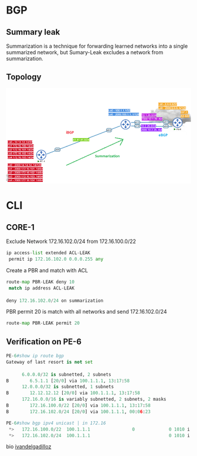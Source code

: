 # BGP
## Summary leak

Summarization is a technique for forwarding learned networks into a single summarized network, but Sumary-Leak excludes a network from summarization.


## Topology
![Topology](https://github.com/ivandelgadilloz/BGP-notes/blob/main/assets/images/Summarization.png?raw=true)

# CLI
## CORE-1
Exclude Network 172.16.102.0/24 from 172.16.100.0/22
```py
ip access-list extended ACL-LEAK
 permit ip 172.16.102.0 0.0.0.255 any
```
Create a PBR and match with ACL
```py
route-map PBR-LEAK deny 10
 match ip address ACL-LEAK

deny 172.16.102.0/24 on summarization
```
PBR permit 20 is match with all networks and send 172.16.102.0/24

```py
route-map PBR-LEAK permit 20
```

## Verification on PE-6
```py
PE-6#show ip route bgp
Gateway of last resort is not set

      6.0.0.0/32 is subnetted, 2 subnets
B        6.5.1.1 [20/0] via 100.1.1.1, 13:17:58
      12.0.0.0/32 is subnetted, 1 subnets
B        12.12.12.12 [20/0] via 100.1.1.1, 13:17:58
      172.16.0.0/16 is variably subnetted, 2 subnets, 2 masks
B        172.16.100.0/22 [20/0] via 100.1.1.1, 13:17:58
B        172.16.102.0/24 [20/0] via 100.1.1.1, 00:06:23
```

```py
PE-6#show bgp ipv4 unicast | in 172.16
 *>   172.16.100.0/22  100.1.1.1                0             0 1010 i
 *>   172.16.102.0/24  100.1.1.1                              0 1010 i
```


bio [ivandelgadilloz](https://linktr.ee/idelgadillo)